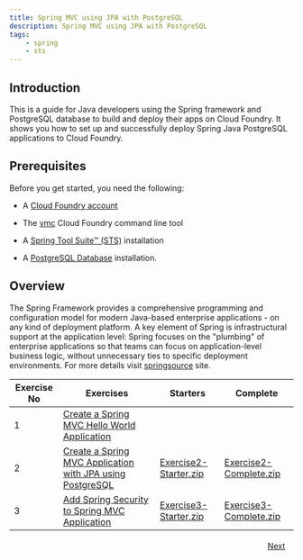 ```yaml
---
title: Spring MVC using JPA with PostgreSQL
description: Spring MVC using JPA with PostgreSQL
tags:
    - spring
    - sts
---
```

## Introduction
This is a guide for Java developers using the Spring framework and PostgreSQL database to build and deploy their apps on Cloud Foundry. It shows you how to set up and successfully deploy Spring Java PostgreSQL applications to Cloud Foundry.

## Prerequisites
Before you get started, you need the following:

+  A [Cloud Foundry account](http://cloudfoundry.com/signup)

+  The [vmc](/tools/vmc/installing-vmc.html) Cloud Foundry command line tool

+  A [Spring Tool Suite™ (STS)](http://www.springsource.org/spring-tool-suite-download) installation

+  A [PostgreSQL Database](http://www.postgresql.org/download/) installation.


## Overview
The Spring Framework provides a comprehensive programming and configuration model for modern Java-based enterprise applications - on any kind of deployment platform. A key element of Spring is infrastructural support at the application level: Spring focuses on the "plumbing" of enterprise applications so that teams can focus on application-level business logic, without unnecessary ties to specific deployment environments. For more details visit [springsource](http://www.springsource.org/spring-framework) site.

<table class="spring-tutorial-index-table">
    <thead>
            <tr>
                <th>Exercise No</th>
                <th>Exercises</th>
                <th>Starters</th>
                <th>Complete</th>
            </tr>
    </thead>
    <tbody>
            <tr>
                <td>1</td>
                <td><a href='/frameworks/java/spring/tutorials/springmvc-jpa-postgres/springmvc-template-project.html'>Create a Spring MVC Hello World Application</a></td>
                <td></td>
                <td></td>
            </tr>
            <tr>
                <td>2</td>
                <td><a href='/frameworks/java/spring/tutorials/springmvc-jpa-postgres/spring-expensereport-app-tutorial.html'>Create a Spring MVC Application with JPA using PostgreSQL</a></td>
                <td><a href='/code/tutorials/springmvc-jpa-postgres/Exercise2-Starter.zip'>Exercise2-Starter.zip</a></td>
                <td><a href='/code/tutorials/springmvc-jpa-postgres/Exercise2-Complete.zip'>Exercise2-Complete.zip</a></td>
            </tr>
            <tr>
                <td>3</td>
                <td><a href='/frameworks/java/spring/tutorials/springmvc-jpa-postgres/expensereport-app-with-spring-security.html'>Add Spring Security to Spring MVC Application</a></td>
                <td><a href='/code/tutorials/springmvc-jpa-postgres/Exercise3-Starter.zip'>Exercise3-Starter.zip</a></td>
                <td><a href='/code/tutorials/springmvc-jpa-postgres/Exercise3-Complete.zip'>Exercise3-Complete.zip</a></td>
            </tr>
    </tbody>
</table>

<a class="button-plain" style="padding: 3px 15px; float: right" href="/frameworks/java/spring/tutorials/springmvc-jpa-postgres/springmvc-template-project.html">Next</a>
